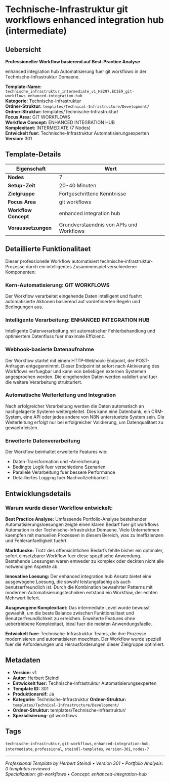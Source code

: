 # Technische-Infrastruktur git workflows enhanced integration hub (intermediate)

## Uebersicht

**Professioneller Workflow basierend auf Best-Practice Analyse**

enhanced integration hub Automatisierung fuer git workflows in der Technische-Infrastruktur Domaene.

**Template-Name:** `technische_infrastruktur_intermediate_v1_HS297.EC3E9_git-workflows_enhanced-integration-hub`  
**Kategorie:** Technische-Infrastruktur  
**Ordner-Struktur:** `templates/Technical-Infrastructure/Development/`
**Ordner-Struktur:** templates/Technische-Infrastruktur/  
**Focus Area:** GIT WORKFLOWS  
**Workflow Concept:** ENHANCED INTEGRATION HUB  
**Komplexitaet:** INTERMEDIATE (7 Nodes)  
**Entwickelt fuer:** Technische-Infrastruktur Automatisierungsexperten  
**Version:** 301

## Template-Details

| **Eigenschaft** | **Wert** |
|------------------|----------|
| **Nodes** | 7 |
| **Setup-Zeit** | 20-40 Minuten |
| **Zielgruppe** | Fortgeschrittene Kenntnisse |
| **Focus Area** | git workflows |
| **Workflow Concept** | enhanced integration hub |
| **Voraussetzungen** | Grundverstaendnis von APIs und Workflows |

## Detaillierte Funktionalitaet

Dieser professionelle Workflow automatisiert technische-infrastruktur-Prozesse durch ein intelligentes Zusammenspiel verschiedener Komponenten:

### Kern-Automatisierung: GIT WORKFLOWS
Der Workflow verarbeitet eingehende Daten intelligent und fuehrt automatisierte Aktionen basierend auf vordefinierten Regeln und Bedingungen aus.

### Intelligente Verarbeitung: ENHANCED INTEGRATION HUB
Intelligente Datenverarbeitung mit automatischer Fehlerbehandlung und optimiertem Datenfluss fuer maximale Effizienz.

### Webhook-basierte Datenaufnahme
Der Workflow startet mit einem HTTP-Webhook-Endpoint, der POST-Anfragen entgegennimmt. Dieser Endpoint ist sofort nach Aktivierung des Workflows verfuegbar und kann von beliebigen externen Systemen angesprochen werden. Die eingehenden Daten werden validiert und fuer die weitere Verarbeitung strukturiert.

### Automatische Weiterleitung und Integration
Nach erfolgreicher Verarbeitung werden die Daten automatisch an nachgelagerte Systeme weitergeleitet. Dies kann eine Datenbank, ein CRM-System, eine API oder jedes andere von N8N unterstuetzte System sein. Die Weiterleitung erfolgt nur bei erfolgreicher Validierung, um Datenqualitaet zu gewaehrleisten.

### Erweiterte Datenverarbeitung
Der Workflow beinhaltet erweiterte Features wie:
- Daten-Transformation und -Anreicherung
- Bedingte Logik fuer verschiedene Szenarien
- Parallele Verarbeitung fuer bessere Performance
- Detailliertes Logging fuer Nachvollziehbarkeit



## Entwicklungsdetails

### Warum wurde dieser Workflow entwickelt:

**Best Practice Analyse:** Umfassende Portfolio-Analyse bestehender Automatisierungsloesungen zeigte einen klaren Bedarf fuer git workflows Automation in der Technische-Infrastruktur Domaene. Viele Unternehmen kaempfen mit manuellen Prozessen in diesem Bereich, was zu Ineffizienzen und Fehleranfaelligkeit fuehrt.

**Marktluecke:** Trotz des offensichtlichen Bedarfs fehlte bisher ein optimaler, sofort einsetzbarer Workflow fuer diese spezifische Anwendung. Bestehende Loesungen waren entweder zu komplex oder deckten nicht alle notwendigen Aspekte ab.

**Innovative Loesung:** Der enhanced integration hub Ansatz bietet eine ausgewogene Loesung, die sowohl leistungsfaehig als auch benutzerfreundlich ist. Durch die Kombination bewaehrter Patterns mit modernen Automatisierungstechniken entstand ein Workflow, der echten Mehrwert liefert.

**Ausgewogene Komplexitaet:** Das intermediate Level wurde bewusst gewaehlt, um die beste Balance zwischen Funktionalitaet und Benutzerfreundlichkeit zu erreichen. Erweiterte Features ohne uebertriebene Komplexitaet, ideal fuer die meisten Anwendungsfaelle.

**Entwickelt fuer:** Technische-Infrastruktur Teams, die ihre Prozesse modernisieren und automatisieren moechten. Der Workflow wurde speziell fuer die Anforderungen und Herausforderungen dieser Zielgruppe optimiert.

## Metadaten

- **Version:** v1
- **Autor:** Herbert Steindl
- **Entwickelt fuer:** Technische-Infrastruktur Automatisierungsexperten
- **Template ID:** 301
- **Produktionsreif:** Ja
- **Kategorie:** Technische-Infrastruktur
**Ordner-Struktur:** `templates/Technical-Infrastructure/Development/`
- **Ordner-Struktur:** templates/Technische-Infrastruktur/
- **Spezialisierung:** git workflows

## Tags

`technische-infrastruktur`, `git-workflows`, `enhanced-integration-hub`, `intermediate`, `professional`, `steindl-templates`, `version-301`, `nodes-7`

---

*Professional Template by Herbert Steindl • Version 301 • Portfolio Analysis: 0 templates reviewed*  
*Specialization: git-workflows • Concept: enhanced-integration-hub*